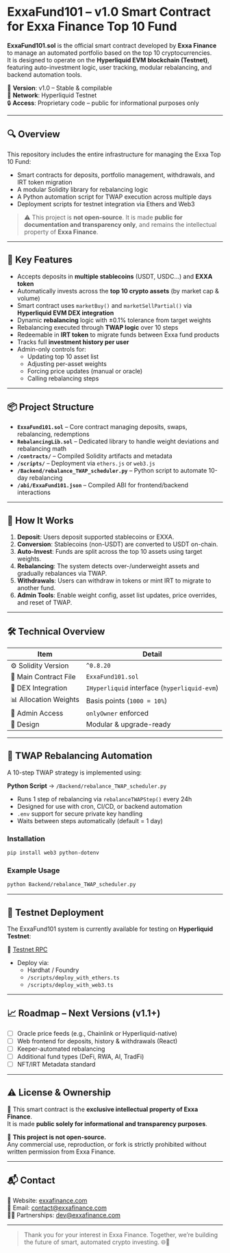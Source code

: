 # ExxaFund101 – v1.0 Smart Contract for Exxa Finance Top 10 Fund

**ExxaFund101.sol** is the official smart contract developed by **Exxa Finance** to manage an automated portfolio based on the top 10 cryptocurrencies.  
It is designed to operate on the **Hyperliquid EVM blockchain (Testnet)**, featuring auto-investment logic, user tracking, modular rebalancing, and backend automation tools.

📌 **Version**: v1.0 – Stable & compilable  
🧪 **Network**: Hyperliquid Testnet  
🔒 **Access**: Proprietary code – public for informational purposes only

---

## 🔍 Overview
This repository includes the entire infrastructure for managing the Exxa Top 10 Fund:
- Smart contracts for deposits, portfolio management, withdrawals, and IRT token migration
- A modular Solidity library for rebalancing logic
- A Python automation script for TWAP execution across multiple days
- Deployment scripts for testnet integration via Ethers and Web3

> ⚠️ This project is **not open-source**. It is made **public for documentation and transparency only**, and remains the intellectual property of **Exxa Finance**.

---

## 🚀 Key Features

- Accepts deposits in **multiple stablecoins** (USDT, USDC...) and **EXXA token**
- Automatically invests across the **top 10 crypto assets** (by market cap & volume)
- Smart contract uses `marketBuy()` and `marketSellPartial()` via **Hyperliquid EVM DEX integration**
- Dynamic **rebalancing** logic with ±0.1% tolerance from target weights
- Rebalancing executed through **TWAP logic** over 10 steps
- Redeemable in **IRT token** to migrate funds between Exxa fund products
- Tracks full **investment history per user**
- Admin-only controls for:
  - Updating top 10 asset list
  - Adjusting per-asset weights
  - Forcing price updates (manual or oracle)
  - Calling rebalancing steps

---

## 📦 Project Structure

- **`ExxaFund101.sol`** – Core contract managing deposits, swaps, rebalancing, redemptions
- **`RebalancingLib.sol`** – Dedicated library to handle weight deviations and rebalancing math
- **`/contracts/`** – Compiled Solidity artifacts and metadata
- **`/scripts/`** – Deployment via `ethers.js` or `web3.js`
- **`/Backend/rebalance_TWAP_scheduler.py`** – Python script to automate 10-day rebalancing
- **`/abi/ExxaFund101.json`** – Compiled ABI for frontend/backend interactions

---

## 🧠 How It Works

1. **Deposit**: Users deposit supported stablecoins or EXXA.
2. **Conversion**: Stablecoins (non-USDT) are converted to USDT on-chain.
3. **Auto-Invest**: Funds are split across the top 10 assets using target weights.
4. **Rebalancing**: The system detects over-/underweight assets and gradually rebalances via TWAP.
5. **Withdrawals**: Users can withdraw in tokens or mint IRT to migrate to another fund.
6. **Admin Tools**: Enable weight config, asset list updates, price overrides, and reset of TWAP.

---

## 🛠 Technical Overview

| Item                  | Detail |
|------------------------|--------|
| ⚙ Solidity Version     | `^0.8.20` |
| 📄 Main Contract File  | `ExxaFund101.sol` |
| 🔌 DEX Integration     | `IHyperliquid` interface (`hyperliquid-evm`) |
| 📊 Allocation Weights  | Basis points (`1000 = 10%`) |
| 🔐 Admin Access        | `onlyOwner` enforced |
| 🧩 Design              | Modular & upgrade-ready |

---

## 📂 TWAP Rebalancing Automation

A 10-step TWAP strategy is implemented using:

**Python Script** → `/Backend/rebalance_TWAP_scheduler.py`

- Runs 1 step of rebalancing via `rebalanceTWAPStep()` every 24h
- Designed for use with cron, CI/CD, or backend automation
- `.env` support for secure private key handling
- Waits between steps automatically (default = 1 day)

### Installation
```bash
pip install web3 python-dotenv
```

### Example Usage
```bash
python Backend/rebalance_TWAP_scheduler.py
```

---

## 🧪 Testnet Deployment

The ExxaFund101 system is currently available for testing on **Hyperliquid Testnet**:

🔗 [Testnet RPC](https://rpc.hyperliquid-testnet.xyz/evm)

- Deploy via:
  - Hardhat / Foundry
  - `/scripts/deploy_with_ethers.ts`
  - `/scripts/deploy_with_web3.ts`

---

## 📈 Roadmap – Next Versions (v1.1+)

- [ ] Oracle price feeds (e.g., Chainlink or Hyperliquid-native)
- [ ] Web frontend for deposits, history & withdrawals (React)
- [ ] Keeper-automated rebalancing
- [ ] Additional fund types (DeFi, RWA, AI, TradFi)
- [ ] NFT/IRT Metadata standard

---

## ⚠️ License & Ownership

📎 This smart contract is the **exclusive intellectual property of Exxa Finance**.  
It is made **public solely for informational and transparency purposes**.

🚫 **This project is not open-source.**  
Any commercial use, reproduction, or fork is strictly prohibited without written permission from Exxa Finance.

---

## 📬 Contact

🔗 Website: [exxafinance.com](https://exxafinance.com)  
📩 Email: contact@exxafinance.com  
🧑‍💼 Partnerships: dev@exxafinance.com

---

> Thank you for your interest in Exxa Finance. Together, we’re building the future of smart, automated crypto investing. 🌐🚀
